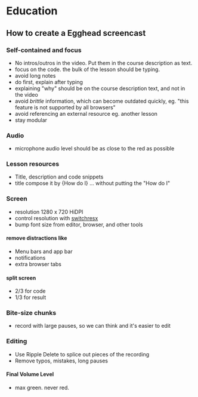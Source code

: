 # Education

## How to create a Egghead screencast

### Self-contained and focus
- No intros/outros in the video. Put them in the course description as text.
- focus on the code. the bulk of the lesson should be typing.
- avoid long notes
- do first, explain after typing
- explaining "why" should be on the course description text, and not in the video
- avoid *brittle* information, which can become outdated quickly, eg. "this feature is not supported by all browsers"
- avoid referencing an external resource eg. another lesson
- stay modular

### Audio
- microphone audio level should be as close to the red as possible

### Lesson resources

- Title, description and code snippets
- title compose it by {How do I} ... without putting the "How do I"

### Screen
- resolution 1280 x 720 HiDPI
- control resolution with [switchresx](http://www.madrau.com/)
- bump font size from editor, browser, and other tools


#### remove distractions like
- Menu bars and app bar
- notifications
- extra browser tabs

#### split screen
- 2/3 for code
- 1/3 for result

### Bite-size chunks
- record with large pauses, so we can think and it's easier to edit

### Editing 
- Use Ripple Delete to splice out pieces of the recording 
- Remove typos, mistakes, long pauses

#### Final Volume Level
- max green. never red.

